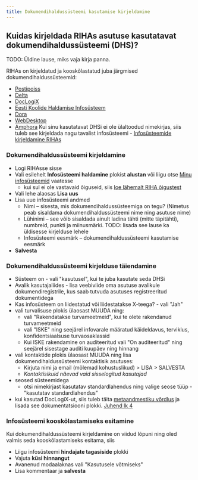 ```yaml
---
title: Dokumendihaldussüsteemi kasutamise kirjeldamine
---
```


## Kuidas kirjeldada RIHAs asutuse kasutatavat dokumendihaldussüsteemi (DHS)?

TODO: Üldine lause, miks vaja kirja panna.

RIHAs on kirjeldatud ja kooskõlastatud juba järgmised dokumendihaldussüsteemid: 
- [Postipoiss](https://www.riha.ee/Infos%C3%BCsteemid/Vaata/standard-postipoiss)
- [Delta](https://www.riha.ee/Infos%C3%BCsteemid/Vaata/jmdhs)
- [DocLogiX](https://www.riha.ee/Infos%C3%BCsteemid/Vaata/dlx)
- [Eesti Koolide Haldamise Infosüsteem](https://www.riha.ee/Infos%C3%BCsteemid/Vaata/ekis)
- [Dora](https://www.riha.ee/Infos%C3%BCsteemid/Vaata/dora)
- [WebDesktop](https://www.riha.ee/Infos%C3%BCsteemid/Vaata/wd)
- [Amphora](https://www.riha.ee/Infos%C3%BCsteemid/Vaata/amphora)
Kui sinu kasutatavat DHSi ei ole ülaltoodud nimekirjas, siis tuleb see kirjeldada nagu tavalist infosüsteemi - [Infosüsteemide kirjeldamine RIHAs](https://abi.riha.ee/RIHAs-kirjeldamine)

### Dokumendihaldussüsteemi kirjeldamine

- Logi RIHAsse sisse
- Vali esilehelt **Infosüsteemi haldamine** plokist **alustan** või liigu otse [Minu infosüsteemid](https://www.riha.ee/Kirjelda) vaatesse
    - kui sul ei ole vastavaid õiguseid, siis [loe lähemalt RIHA õigustest](https://abi.riha.ee/RIHA-oigused-haldamine)
- Vali lehe alaosas **Lisa uus**
- Lisa uue infosüsteemi andmed
  - Nimi – sisesta, mis dokumendihaldussüsteemiga on tegu? (Nimetus peab sisaldama dokumendihaldussüsteemi nime ning asutuse nime)
  - Lühinimi – see võib sisaldada ainult ladina tähti (mitte täpitähti), numbreid, punkti ja miinusmärki. TODO: lisada see lause ka üldisesse kirjelduse lehele
  - Infosüsteemi eesmärk – dokumendihaldussüsteemi kasutamise eesmärk
- **Salvesta**

### Dokumendihaldussüsteemi kirjelduse täiendamine

- Süsteem on - vali "kasutusel", kui te juba kasutate seda DHSi
- Avalik kasutajaliides - lisa veebiviide oma asutuse avalikule dokumendiregistrile, kus saab tutvuda asutuses
registreeritud dokumentidega
- Kas infosüsteem on liidestatud või liidestatakse X-teega? - vali "Jah"
- vali turvalisuse plokis ülaosast MUUDA ning: 
  - vali "Rakendatakse turvameetmeid", kui te olete rakendanud turvameetmeid
  - vali "ISKE" ning seejärel infovarale määratud käideldavus, terviklus, konfidentsiaalsuse turvaosaklassid
  - Kui ISKE rakendamine on auditeeritud vali "On auditeeritud" ning seejärel sisestage auditi kuupäev ning hinnang
- vali kontaktide plokis ülaosast MUUDA ning lisa dokumendihaldussüsteemi kontaktisik asutuses:
  - Kirjuta nimi ja email (mõlemad kohustuslikud) > LISA > SALVESTA
  - _Kontaktisikuid näevad vaid sisselogitud kasutajad_
- seosed süsteemidega
  - otsi nimekirjast kasutatav standardlahendus ning valige seose tüüp - "kasutatav standardlahendus"
- kui kasutad DocLogiX-ut, siis tuleb täita [metaandmestiku võrdlus](https://moodle.ria.ee/mod/resource/view.php?id=260) ja lisada see dokumentatsiooni plokki. [Juhend lk 4](https://moodle.ria.ee/pluginfile.php/351/mod_resource/content/13/DHSi_kasutamise%20registreerimine_RIHAs_v3.pdf)

### Infosüsteemi kooskõlastamiseks esitamine

Kui dokumendihaldussüsteemi kirjeldamine on viidud lõpuni ning oled valmis seda kooskõlastamiseks esitama, siis
- Liigu infosüsteemi **hindajate tagasiside** plokki
- Vajuta **küsi hinnangut**
- Avanenud modaalaknas vali "Kasutusele võtmiseks"
- Lisa kommentaar ja **salvesta**
